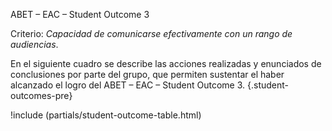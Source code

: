 ABET – EAC – Student Outcome 3

Criterio: _Capacidad de comunicarse efectivamente con un rango de audiencias_.

En el siguiente cuadro se describe las acciones realizadas y enunciados de conclusiones por parte del grupo, que permiten sustentar el haber alcanzado el logro del ABET – EAC – Student Outcome 3. {.student-outcomes-pre}

!include (partials/student-outcome-table.html)
